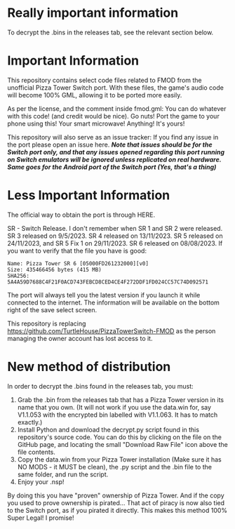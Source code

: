 # Really important information
To decrypt the .bins in the releases tab, see the relevant section below.
# Important Information
This repository contains select code files related to FMOD from the unofficial Pizza Tower Switch port.
With these files, the game's audio code will become 100% GML, allowing it to be ported more easily.

As per the license, and the comment inside fmod.gml: You can do whatever with this code! (and credit would be nice). Go nuts! Port the game to your phone using this! Your smart microwave! 
Anything! It's yours!


This repository will also serve as an issue tracker: If you find any issue in the port please open an issue here.
***Note that issues should be for the Switch port only, and that any issues opened regarding this port running on Switch emulators will be ignored unless replicated on real hardware.
Same goes for the Android port of the Switch port (Yes, that's a thing)***

# Less Important Information

The official way to obtain the port is through HERE.


SR - Switch Release.
I don't remember when SR 1 and SR 2 were released.
SR 3 released on 9/5/2023.
SR 4 released on 13/11/2023.
SR 5 released on 24/11/2023, and SR 5 Fix 1 on 29/11/2023. 
SR 6 released on 08/08/2023.
If you want to verify that the file you have is good:
```
Name: Pizza Tower SR 6 [05000FD261232000][v0]
Size: 435466456 bytes (415 MB)
SHA256: 5A4A59D7688C4F21F0ACD743FEBCD8CED4CE4F272DDF1FD024CC57C74D092571
```


The port will always tell you the latest version if you launch it while connected to the internet. The information will be available on the bottom right of the save select screen.

This repository is replacing https://github.com/TurtleHouse/PizzaTowerSwitch-FMOD
as the person managing the owner account has lost access to it.

# New method of distribution
In order to decrypt the .bins found in the releases tab, you must:

1. Grab the .bin from the releases tab that has a Pizza Tower version in its name that you own. (It will not work if you use the data.win for, say V1.1.053 with the encrypted bin labelled with V1.1.063. It has to match exactly.)
2. Install Python and download the decrypt.py script found in this repository's source code. You can do this by clicking on the file on the GitHub page, and locating the small "Download Raw File" icon above the file contents.
3. Copy the data.win from your Pizza Tower installation (Make sure it has NO MODS - it MUST be clean), the .py script and the .bin file to the same folder, and run the script.
4. Enjoy your .nsp!

By doing this you have "proven" ownership of Pizza Tower. And if the copy you used to prove ownership is pirated... That act of piracy is now also tied to the Switch port, as if you pirated it directly. This makes this method 100% Super Legal! I promise!
